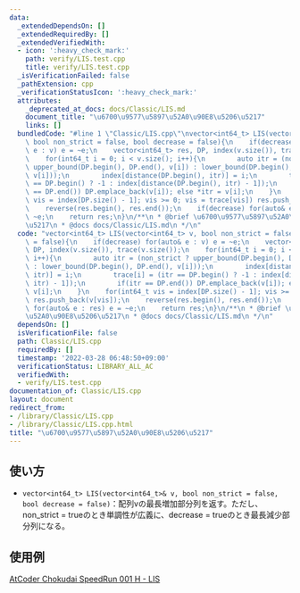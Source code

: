 ```yaml
---
data:
  _extendedDependsOn: []
  _extendedRequiredBy: []
  _extendedVerifiedWith:
  - icon: ':heavy_check_mark:'
    path: verify/LIS.test.cpp
    title: verify/LIS.test.cpp
  _isVerificationFailed: false
  _pathExtension: cpp
  _verificationStatusIcon: ':heavy_check_mark:'
  attributes:
    _deprecated_at_docs: docs/Classic/LIS.md
    document_title: "\u6700\u9577\u5897\u52A0\u90E8\u5206\u5217"
    links: []
  bundledCode: "#line 1 \"Classic/LIS.cpp\"\nvector<int64_t> LIS(vector<int64_t> v,\
    \ bool non_strict = false, bool decrease = false){\n    if(decrease) for(auto&\
    \ e : v) e = ~e;\n    vector<int64_t> res, DP, index(v.size()), trace(v.size());\n\
    \    for(int64_t i = 0; i < v.size(); i++){\n        auto itr = (non_strict ?\
    \ upper_bound(DP.begin(), DP.end(), v[i]) : lower_bound(DP.begin(), DP.end(),\
    \ v[i]));\n        index[distance(DP.begin(), itr)] = i;\n        trace[i] = (itr\
    \ == DP.begin() ? -1 : index[distance(DP.begin(), itr) - 1]);\n        if(itr\
    \ == DP.end()) DP.emplace_back(v[i]); else *itr = v[i];\n    }\n    for(int64_t\
    \ vis = index[DP.size() - 1]; vis >= 0; vis = trace[vis]) res.push_back(v[vis]);\n\
    \    reverse(res.begin(), res.end());\n    if(decrease) for(auto& e : res) e =\
    \ ~e;\n    return res;\n}\n/**\n * @brief \u6700\u9577\u5897\u52A0\u90E8\u5206\
    \u5217\n * @docs docs/Classic/LIS.md\n */\n"
  code: "vector<int64_t> LIS(vector<int64_t> v, bool non_strict = false, bool decrease\
    \ = false){\n    if(decrease) for(auto& e : v) e = ~e;\n    vector<int64_t> res,\
    \ DP, index(v.size()), trace(v.size());\n    for(int64_t i = 0; i < v.size();\
    \ i++){\n        auto itr = (non_strict ? upper_bound(DP.begin(), DP.end(), v[i])\
    \ : lower_bound(DP.begin(), DP.end(), v[i]));\n        index[distance(DP.begin(),\
    \ itr)] = i;\n        trace[i] = (itr == DP.begin() ? -1 : index[distance(DP.begin(),\
    \ itr) - 1]);\n        if(itr == DP.end()) DP.emplace_back(v[i]); else *itr =\
    \ v[i];\n    }\n    for(int64_t vis = index[DP.size() - 1]; vis >= 0; vis = trace[vis])\
    \ res.push_back(v[vis]);\n    reverse(res.begin(), res.end());\n    if(decrease)\
    \ for(auto& e : res) e = ~e;\n    return res;\n}\n/**\n * @brief \u6700\u9577\u5897\
    \u52A0\u90E8\u5206\u5217\n * @docs docs/Classic/LIS.md\n */\n"
  dependsOn: []
  isVerificationFile: false
  path: Classic/LIS.cpp
  requiredBy: []
  timestamp: '2022-03-28 06:48:50+09:00'
  verificationStatus: LIBRARY_ALL_AC
  verifiedWith:
  - verify/LIS.test.cpp
documentation_of: Classic/LIS.cpp
layout: document
redirect_from:
- /library/Classic/LIS.cpp
- /library/Classic/LIS.cpp.html
title: "\u6700\u9577\u5897\u52A0\u90E8\u5206\u5217"
---
```

## 使い方  
- `vector<int64_t> LIS(vector<int64_t>& v, bool non_strict = false, bool decrease = false)`：配列vの最長増加部分列を返す。ただし、non_strict = trueのとき単調性が広義に、decrease = trueのとき最長減少部分列になる。  

## 使用例
<a href="https://atcoder.jp/contests/chokudai_S001/submissions/30497502" target="_blank">AtCoder Chokudai SpeedRun 001 H - LIS</a>

